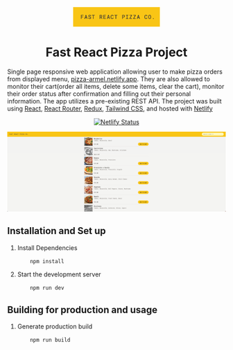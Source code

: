<div align="center">
  <img alt="Logo" src="/public/Logo.png" width="200" />
</div>
<h1 align="center">
  Fast React Pizza Project
</h1>
<p align="center">

Single page responsive web application allowing user to make pizza orders from displayed menu, <a href="https://pizza-armel.netlify.app/" target="_blank">pizza-armel.netlify.app</a>. They are also allowed to monitor their cart(order all items, delete some items, clear the cart), monitor their order status after confirmation and filling out their personal information. The app utilizes a pre-existing REST API. The project was built using <a href="https://react.dev/" target="_blank">React</a>, <a href="https://reactrouter.com/en/main" target="_blank">React Router</a>, <a href="https://redux.js.org/" target="_blank">Redux</a>, <a href="https://tailwindcss.com/" target="_blank">Tailwind CSS</a>, and hosted with <a href="https://www.netlify.com/" target="_blank">Netlify</a>

</p>

<p align="center">
  <a href="https://app.netlify.com/sites/forkify-armel/deploys" target="_blank">
    <img src="https://api.netlify.com/api/v1/badges/1963b488-7b78-48c9-9e2d-6fb5e47ab3af/deploy-status" alt="Netlify Status" />
  </a>
</p>

<div align="center">
  <img alt="Demo" src="/public/Demo.png"/>
</div>

## Installation and Set up

1. Install Dependencies

   ```sh
       npm install
   ```

2. Start the development server

   ```sh
       npm run dev
   ```

## Building for production and usage

1. Generate production build

   ```sh
       npm run build
   ```
